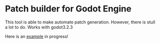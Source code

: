 Patch builder for Godot Engine
=====================================

This tool is able to make automate patch generation. However, there is stull a lot to do.
Works with godot3.2.3

Here is an [example](https://github.com/kitfka/Godot-Patch-Tool-Example) in progress!
